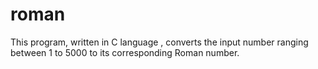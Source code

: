 # roman
This program, written in C language , converts the input number ranging between 1 to 5000 to its corresponding Roman number.
